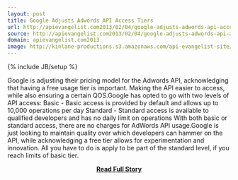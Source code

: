 ```yaml
---
layout: post
title: Google Adjusts Adwords API Access Tiers
url: http://apievangelist.com2013/02/04/google-adjusts-adwords-api-access-tiers/
source: http://apievangelist.com2013/02/04/google-adjusts-adwords-api-access-tiers/
domain: apievangelist.com2013
image: http://kinlane-productions.s3.amazonaws.com/api-evangelist-site/blog/google-adwords-300x125.jpeg
---
```

{% include JB/setup %}<p>Google is adjusting their pricing model for the Adwords API, acknowledging that having a free usage tier is important. Making the API easier to access, while also ensuring a certain QOS.Google has opted to go with two levels of API access: Basic - Basic access is provided by default and allows up to 10,000 operations per day Standard - Standard access is available to qualified developers and has no daily limit on operations With both basic or standard access, there are no charges for AdWords API usage.Google is just looking to maintain quality over which developers can hammer on the API, while acknowledging a free tier allows for experimentation and innovation. All you have to do is apply to be part of the standard level, if you reach limits of basic tier.</p>
<center><p><a href="http://apievangelist.com2013/02/04/google-adjusts-adwords-api-access-tiers/" style='padding:25px; font-sze:18px; font-weight: bold;'>Read Full Story</a></p></center>
